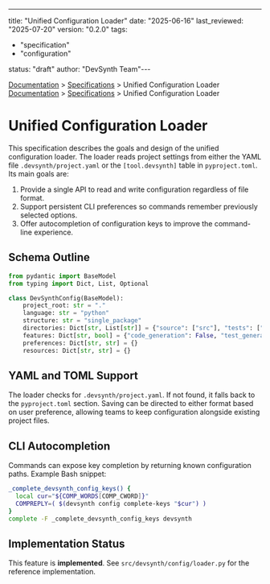 ---
title: "Unified Configuration Loader"
date: "2025-06-16"
last_reviewed: "2025-07-20"
version: "0.2.0"
tags:
  - "specification"
  - "configuration"

status: "draft"
author: "DevSynth Team"---

<div class="breadcrumbs">
<a href="../index.md">Documentation</a> &gt; <a href="index.md">Specifications</a> &gt; Unified Configuration Loader
</div>

<div class="breadcrumbs">
<a href="../index.md">Documentation</a> &gt; <a href="index.md">Specifications</a> &gt; Unified Configuration Loader
</div>

# Unified Configuration Loader

This specification describes the goals and design of the unified configuration loader. The loader reads project settings from either the YAML file `.devsynth/project.yaml` or the `[tool.devsynth]` table in `pyproject.toml`. Its main goals are:

1. Provide a single API to read and write configuration regardless of file format.
2. Support persistent CLI preferences so commands remember previously selected options.
3. Offer autocompletion of configuration keys to improve the command-line experience.


## Schema Outline

```python
from pydantic import BaseModel
from typing import Dict, List, Optional

class DevSynthConfig(BaseModel):
    project_root: str = "."
    language: str = "python"
    structure: str = "single_package"
    directories: Dict[str, List[str]] = {"source": ["src"], "tests": ["tests"], "docs": ["docs"]}
    features: Dict[str, bool] = {"code_generation": False, "test_generation": False}
    preferences: Dict[str, str] = {}
    resources: Dict[str, str] = {}
```

## YAML and TOML Support

The loader checks for `.devsynth/project.yaml`. If not found, it falls back to the `pyproject.toml` section. Saving can be directed to either format based on user preference, allowing teams to keep configuration alongside existing project files.

## CLI Autocompletion

Commands can expose key completion by returning known configuration paths. Example Bash snippet:

```bash
_complete_devsynth_config_keys() {
  local cur="${COMP_WORDS[COMP_CWORD]}"
  COMPREPLY=( $(devsynth config complete-keys "$cur") )
}
complete -F _complete_devsynth_config_keys devsynth
```
## Implementation Status

This feature is **implemented**. See `src/devsynth/config/loader.py` for the
reference implementation.
